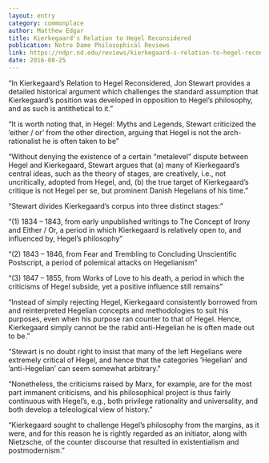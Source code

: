 ```yaml
---
layout: entry
category: commonplace
author: Matthew Edgar
title: Kierkegaard's Relation to Hegel Reconsidered 
publication: Notre Dame Philosophical Reviews
link: https://ndpr.nd.edu/reviews/kierkegaard-s-relation-to-hegel-reconsidered/
date: 2016-08-25
---
```


“In Kierkegaard’s Relation to Hegel Reconsidered, Jon Stewart provides a detailed historical argument which challenges the standard assumption that Kierkegaard’s position was developed in opposition to Hegel’s philosophy, and as such is antithetical to it.”

“It is worth noting that, in Hegel: Myths and Legends, Stewart criticized the ’either / or’ from the other direction, arguing that Hegel is not the arch-rationalist he is often taken to be”

“Without denying the existence of a certain “metalevel” dispute between Hegel and Kierkegaard, Stewart argues that (a) many of Kierkegaard’s central ideas, such as the theory of stages, are creatively, i.e., not uncritically, adopted from Hegel, and, (b) the true target of Kierkegaard’s critique is not Hegel per se, but prominent Danish Hegelians of his time.”

“Stewart divides Kierkegaard’s corpus into three distinct stages:”

“(1) 1834 – 1843, from early unpublished writings to The Concept of Irony and Either / Or, a period in which Kierkegaard is relatively open to, and influenced by, Hegel’s philosophy”

“(2) 1843 – 1846, from Fear and Trembling to Concluding Unscientific Postscript, a period of polemical attacks on Hegelianism”

“(3) 1847 – 1855, from Works of Love to his death, a period in which the criticisms of Hegel subside, yet a positive influence still remains”

“Instead of simply rejecting Hegel, Kierkegaard consistently borrowed from and reinterpreted Hegelian concepts and methodologies to suit his purposes, even when his purpose ran counter to that of Hegel. Hence, Kierkegaard simply cannot be the rabid anti-Hegelian he is often made out to be.”

“Stewart is no doubt right to insist that many of the left Hegelians were extremely critical of Hegel, and hence that the categories ’Hegelian’ and ’anti-Hegelian’ can seem somewhat arbitrary."

“Nonetheless, the criticisms raised by Marx, for example, are for the most part immanent criticisms, and his philosophical project is thus fairly continuous with Hegel’s, e.g., both privilege rationality and universality, and both develop a teleological view of history.”

“Kierkegaard sought to challenge Hegel’s philosophy from the margins, as it were, and for this reason he is rightly regarded as an initiator, along with Nietzsche, of the counter discourse that resulted in existentialism and postmodernism.”